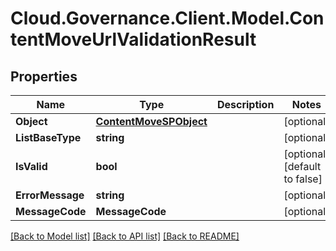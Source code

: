 # Cloud.Governance.Client.Model.ContentMoveUrlValidationResult
## Properties

Name | Type | Description | Notes
------------ | ------------- | ------------- | -------------
**Object** | [**ContentMoveSPObject**](ContentMoveSPObject.md) |  | [optional] 
**ListBaseType** | **string** |  | [optional] 
**IsValid** | **bool** |  | [optional] [default to false]
**ErrorMessage** | **string** |  | [optional] 
**MessageCode** | **MessageCode** |  | [optional] 

[[Back to Model list]](../README.md#documentation-for-models) [[Back to API list]](../README.md#documentation-for-api-endpoints) [[Back to README]](../README.md)


